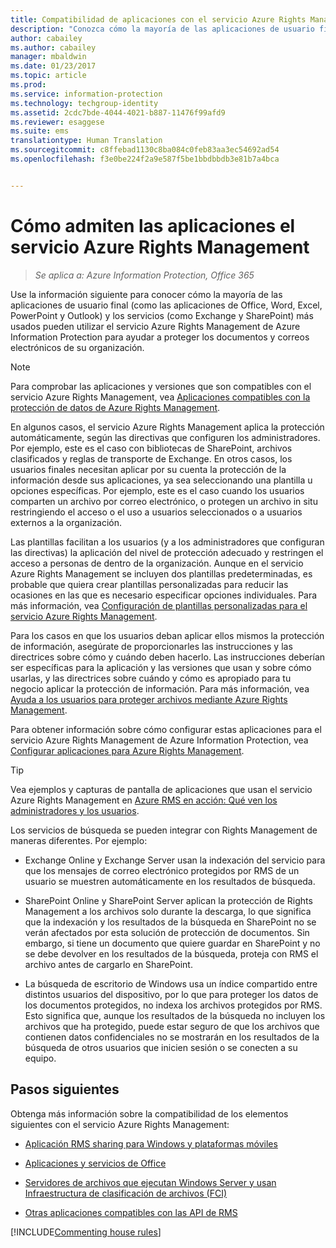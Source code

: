 ```yaml
---
title: Compatibilidad de aplicaciones con el servicio Azure Rights Management | Azure Information Protection
description: "Conozca cómo la mayoría de las aplicaciones de usuario final (como las aplicaciones de Office, Word, Excel, PowerPoint y Outlook) y los servicios (como Exchange y SharePoint) más usados pueden utilizar el servicio Azure Rights Management de Azure Information Protection para ayudar a proteger los documentos y correos electrónicos de su organización."
author: cabailey
ms.author: cabailey
manager: mbaldwin
ms.date: 01/23/2017
ms.topic: article
ms.prod: 
ms.service: information-protection
ms.technology: techgroup-identity
ms.assetid: 2cdc7bde-4044-4021-b887-11476f99afd9
ms.reviewer: esaggese
ms.suite: ems
translationtype: Human Translation
ms.sourcegitcommit: c8ffebad1130c8ba084c0feb83aa3ec54692ad54
ms.openlocfilehash: f3e0be224f2a9e587f5be1bbdbbdb3e81b7a4bca


---
```


# <a name="how-applications-support-the-azure-rights-management-service"></a>Cómo admiten las aplicaciones el servicio Azure Rights Management

>*Se aplica a: Azure Information Protection, Office 365*

Use la información siguiente para conocer cómo la mayoría de las aplicaciones de usuario final (como las aplicaciones de Office, Word, Excel, PowerPoint y Outlook) y los servicios (como Exchange y SharePoint) más usados pueden utilizar el servicio Azure Rights Management de Azure Information Protection para ayudar a proteger los documentos y correos electrónicos de su organización. 
> [!NOTE]
> Para comprobar las aplicaciones y versiones que son compatibles con el servicio Azure Rights Management, vea [Aplicaciones compatibles con la protección de datos de Azure Rights Management](../get-started/requirements-applications.md).

En algunos casos, el servicio Azure Rights Management aplica la protección automáticamente, según las directivas que configuren los administradores. Por ejemplo, este es el caso con bibliotecas de SharePoint, archivos clasificados y reglas de transporte de Exchange. En otros casos, los usuarios finales necesitan aplicar por su cuenta la protección de la información desde sus aplicaciones, ya sea seleccionando una plantilla u opciones específicas. Por ejemplo, este es el caso cuando los usuarios comparten un archivo por correo electrónico, o protegen un archivo in situ restringiendo el acceso o el uso a usuarios seleccionados o a usuarios externos a la organización.

Las plantillas facilitan a los usuarios (y a los administradores que configuran las directivas) la aplicación del nivel de protección adecuado y restringen el acceso a personas de dentro de la organización. Aunque en el servicio Azure Rights Management se incluyen dos plantillas predeterminadas, es probable que quiera crear plantillas personalizadas para reducir las ocasiones en las que es necesario especificar opciones individuales. Para más información, vea [Configuración de plantillas personalizadas para el servicio Azure Rights Management](../deploy-use/configure-custom-templates.md).

Para los casos en que los usuarios deban aplicar ellos mismos la protección de información, asegúrate de proporcionarles las instrucciones y las directrices sobre cómo y cuándo deben hacerlo. Las instrucciones deberían ser específicas para la aplicación y las versiones que usan y sobre cómo usarlas, y las directrices sobre cuándo y cómo es apropiado para tu negocio aplicar la protección de información. Para más información, vea [Ayuda a los usuarios para proteger archivos mediante Azure Rights Management](../deploy-use/help-users.md).

Para obtener información sobre cómo configurar estas aplicaciones para el servicio Azure Rights Management de Azure Information Protection, vea [Configurar aplicaciones para Azure Rights Management](../deploy-use/configure-applications.md).

> [!TIP]
> Vea ejemplos y capturas de pantalla de aplicaciones que usan el servicio Azure Rights Management en [Azure RMS en acción: Qué ven los administradores y los usuarios](what-admins-users-see.md).

Los servicios de búsqueda se pueden integrar con Rights Management de maneras diferentes. Por ejemplo: 

- Exchange Online y Exchange Server usan la indexación del servicio para que los mensajes de correo electrónico protegidos por RMS de un usuario se muestren automáticamente en los resultados de búsqueda. 

- SharePoint Online y SharePoint Server aplican la protección de Rights Management a los archivos solo durante la descarga, lo que significa que la indexación y los resultados de la búsqueda en SharePoint no se verán afectados por esta solución de protección de documentos. Sin embargo, si tiene un documento que quiere guardar en SharePoint y no se debe devolver en los resultados de la búsqueda, proteja con RMS el archivo antes de cargarlo en SharePoint.

- La búsqueda de escritorio de Windows usa un índice compartido entre distintos usuarios del dispositivo, por lo que para proteger los datos de los documentos protegidos, no indexa los archivos protegidos por RMS. Esto significa que, aunque los resultados de la búsqueda no incluyen los archivos que ha protegido, puede estar seguro de que los archivos que contienen datos confidenciales no se mostrarán en los resultados de la búsqueda de otros usuarios que inicien sesión o se conecten a su equipo. 



## <a name="next-steps"></a>Pasos siguientes

Obtenga más información sobre la compatibilidad de los elementos siguientes con el servicio Azure Rights Management:

-   [Aplicación RMS sharing para Windows y plataformas móviles](sharing-app-support.md)

-   [Aplicaciones y servicios de Office](office-apps-services-support.md)

-   [Servidores de archivos que ejecutan Windows Server y usan Infraestructura de clasificación de archivos (FCI)](file-server-support.md)

-   [Otras aplicaciones compatibles con las API de RMS](api-support.md)

[!INCLUDE[Commenting house rules](../includes/houserules.md)]



<!--HONumber=Jan17_HO4-->


